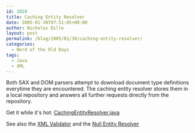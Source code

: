 ```yaml
---
id: 1029
title: Caching Entity Resolver
date: 2005-01-30T07:51:05+00:00
author: Nicholas Dille
layout: post
permalink: /blog/2005/01/30/caching-entity-resolver/
categories:
  - Nerd of the Old Days
tags:
  - Java
  - XML
---
```

Both SAX and DOM parsers attempt to download document type definitions everytime they are encountered. The caching entity resolver stores them in a local repository and answers all further requests directly from the repository.
  
<!--more-->

Get it while it's hot: [CachingEntityResolver.java](/media/2005/01/CachingEntityResolver.zip)

See also the [XML Validator](/blog/2005/01/30/xml-validator/) and the [Null Entity Resolver](/blog/2005/01/30/null-entity-resolver/ "Null Entity Resolver")


